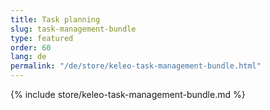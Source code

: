 ```yaml
---
title: Task planning
slug: task-management-bundle
type: featured
order: 60
lang: de
permalink: "/de/store/keleo-task-management-bundle.html"
---
```


{% include store/keleo-task-management-bundle.md %}
